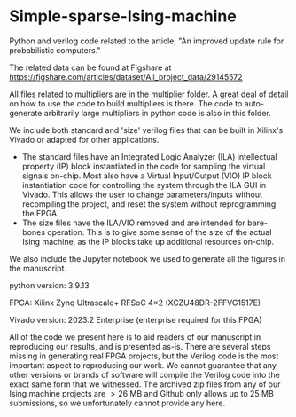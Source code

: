 # Simple-sparse-Ising-machine
Python and verilog code related to the article, "An improved update rule for probabilistic computers."

The related data can be found at Figshare at https://figshare.com/articles/dataset/All_project_data/29145572

All files related to multipliers are in the multiplier folder. A great deal of detail on how to use the code to build multipliers is there. The code to auto-generate arbitrarily large multipliers in python code is also in this folder.

We include both standard and 'size' verilog files that can be built in Xilinx's Vivado or adapted for other applications. 
- The standard files have an Integrated Logic Analyzer (ILA) intellectual property (IP) block instantiated in the code for sampling the virtual signals on-chip. Most also have a Virtual Input/Output (VIO) IP block instantiation code for controlling the system through the ILA GUI in Vivado. This allows the user to change parameters/inputs without recompiling the project, and reset the system without reprogramming the FPGA. 
- The size files have the ILA/VIO removed and are intended for bare-bones operation. This is to give some sense of the size of the actual Ising machine, as the IP blocks take up additional resources on-chip.

We also include the Jupyter notebook we used to generate all the figures in the manuscript.

python version: 3.9.13

FPGA: Xilinx Zynq Ultrascale+ RFSoC 4$\times$2 (XCZU48DR-2FFVG1517E)

Vivado version: 2023.2 Enterprise (enterprise required for this FPGA)

All of the code we present here is to aid readers of our manuscript in reproducing our results, and is presented as-is. There are several steps missing in generating real FPGA projects, but the Verilog code is the most important aspect to reproducing our work. We cannot guarantee that any other versions or brands of software will compile the Verilog code into the exact same form that we witnessed. The archived zip files from any of our Ising machine projects are $> 26$ MB and Github only allows up to 25 MB submissions, so we unfortunately cannot provide any here.
